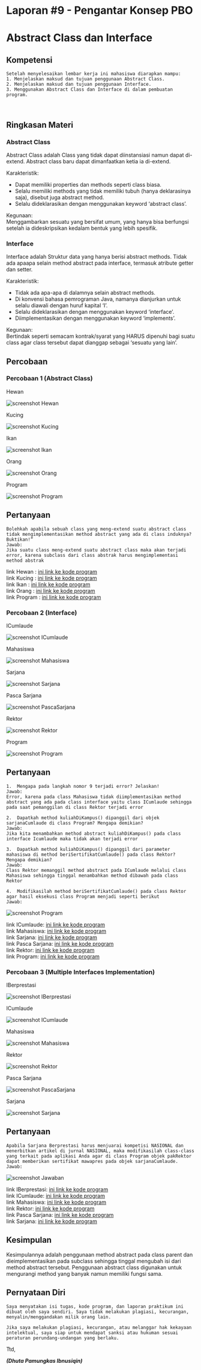 # Laporan #9 - Pengantar Konsep PBO

# Abstract Class dan Interface

## Kompetensi

	Setelah menyelesaikan lembar kerja ini mahasiswa diarapkan mampu: 
	1. Menjelaskan maksud dan tujuan penggunaan Abstract Class.
	2. Menjelaskan maksud dan tujuan penggunaan Interface.
	3. Menggunakan Abstract Class dan Interface di dalam pembuatan program.
  

## Ringkasan Materi

### Abstract Class
Abstract Class adalah Class yang tidak dapat diinstansiasi namun dapat di-extend. Abstract class baru dapat dimanfaatkan ketia ia di-extend.

Karakteristik:
- Dapat memiliki properties dan methods seperti class biasa. 
- Selalu memiliki methods yang tidak memiliki tubuh (hanya deklarasinya saja), disebut juga abstract method. 
- Selalu dideklarasikan dengan menggunakan keyword ‘abstract class’. 

Kegunaan:<br>
Menggambarkan sesuatu yang bersifat umum, yang hanya bisa berfungsi setelah ia dideskripsikan kedalam bentuk yang lebih spesifik. 

### Interface
Interface adalah Struktur data yang hanya berisi abstract methods. Tidak ada apaapa selain method abstract pada interface, termasuk atribute getter dan setter.

Karakteristik:<br>
- Tidak ada apa-apa di dalamnya selain abstract methods. 
- Di konvensi bahasa pemrograman Java, namanya dianjurkan untuk selalu diawali dengan huruf kapital ‘I’. 
- Selalu dideklarasikan dengan menggunakan keyword ‘interface’. 
- Diimplementasikan dengan menggunakan keyword ‘implements’. 

Kegunaan:<br>
Bertindak seperti semacam kontrak/syarat yang HARUS dipenuhi bagi suatu class agar class tersebut dapat dianggap sebagai ‘sesuatu yang lain’.

## Percobaan

### Percobaan 1 (Abstract Class)

Hewan

![screenshot Hewan](img/Hewan.PNG)

Kucing

![screenshot Kucing](img/kucing.PNG)

Ikan

![screenshot Ikan](img/ikan.PNG)

Orang

![screenshot Orang](img/orang.PNG)

Program

![screenshot Program](img/program.PNG)

## Pertanyaan

	Bolehkah apabila sebuah class yang meng-extend suatu abstract class tidak mengimplementasikan method abstract yang ada di class induknya? Buktikan!”
	Jawab:
	Jika suatu class meng-extend suatu abstract class maka akan terjadi error, karena subclass dari class abstrak harus mengimplementasi method abstrak

link Hewan : [ini  link ke kode program](../../src/9_Abstract_Class_Interface/Hewan1941723014Dhuta.java)<br>
link Kucing : [ini  link ke kode program](../../src/9_Abstract_Class_Interface/Kucing1941723014Dhuta.java)<br>
link Ikan : [ini  link ke kode program](../../src/9_Abstract_Class_Interface/Ikan1941723014Dhuta.java)<br>
link Orang : [ini  link ke kode program](../../src/9_Abstract_Class_Interface/Orang1941723014Dhuta.java)<br>
link Program : [ini  link ke kode program](../../src/9_Abstract_Class_Interface/Program1941723014Dhuta.java)

### Percobaan 2 (Interface)

ICumlaude

![screenshot ICumlaude](img/ICumlaude.PNG)

Mahasiswa

![screenshot Mahasiswa](img/mahasiswa.PNG)

Sarjana

![screenshot Sarjana](img/sarjana.PNG)

Pasca Sarjana

![screenshot PascaSarjana](img/pascaSarjana.PNG)

Rektor

![screenshot Rektor](img/rektor.PNG)

Program

![screenshot Program](img/program2.PNG)

## Pertanyaan

	1.  Mengapa pada langkah nomor 9 terjadi error? Jelaskan!
	Jawab:
	Error, karena pada class Mahasiswa tidak diimplementasikan method abstract yang ada pada class interface yaitu class ICumlaude sehingga pada saat pemanggilan di class Rektor terjadi error

	2. 	Dapatkah method kuliahDiKampus() dipanggil dari objek sarjanaCumlaude di class Program? Mengapa demikian?
	Jawab:
	Jika kita menambahkan method abstract kuliahDiKampus() pada class interface Icumlaude maka tidak akan terjadi error

	3.	Dapatkah method kuliahDiKampus() dipanggil dari parameter mahasiswa di method beriSertifikatCumlaude() pada class Rektor? Mengapa demikian?
	Jawab:
	Class Rektor memanggil method abstract pada ICumlaude melalui class Mahasiswa sehingga tinggal menambahkan method dibawah pada class Rektor

	4.	Modifikasilah method beriSertifikatCumlaude() pada class Rektor agar hasil eksekusi class Program menjadi seperti berikut
	Jawab:

![screenshot Program](img/rektorHasil.PNG)	
	
link ICumlaude: [ini  link ke kode program](../../src/9_Abstract_Class_Interface/ICumlaudejobsheet91941723014Dhuta.java)<br>
link Mahasiswa: [ini  link ke kode program](../../src/9_Abstract_Class_Interface/Mahasiswajobsheet91941723014Dhuta.java)<br>
link Sarjana: [ini  link ke kode program](../../src/9_Abstract_Class_Interface/Sarjanajobsheet91941723014Dhuta.java)<br>
link Pasca Sarjana: [ini  link ke kode program](../../src/9_Abstract_Class_Interface/PascaSarjanajobsheet91941723014Dhuta.java)<br>
link Rektor: [ini  link ke kode program](../../src/9_Abstract_Class_Interface/Rektorjobsheet91941723014Dhuta.java)<br>
link Program: [ini  link ke kode program](../../src/9_Abstract_Class_Interface/Programjobsheet91941723014Dhuta.java)

### Percobaan 3 (Multiple Interfaces Implementation)

IBerprestasi

![screenshot IBerprestasi](img/IBerprestasi.PNG)

ICumlaude

![screenshot ICumlaude](img/ICumlaude3.PNG)

Mahasiswa

![screenshot Mahasiswa](img/mahasiswa3.PNG)

Rektor

![screenshot Rektor](img/rektor3.PNG)

Pasca Sarjana

![screenshot PascaSarjana](img/pascaSarjana3.PNG)

Sarjana

![screenshot Sarjana](img/sarjana3.PNG)

## Pertanyaan

	Apabila Sarjana Berprestasi harus menjuarai kompetisi NASIONAL dan menerbitkan artikel di jurnal NASIONAL, maka modifikasilah class-class yang terkait pada aplikasi Anda agar di class Program objek pakRektor dapat memberikan sertifikat mawapres pada objek sarjanaCumlaude.
	Jawab:

![screenshot Jawaban](img/jwbnSoalNo4.PNG)	

link IBerprestasi: [ini  link ke kode program](../../src/9_Abstract_Class_Interface/src3/IBerprestasi1941723014Dhuta.java)<br>
link ICumlaude: [ini  link ke kode program](../../src/9_Abstract_Class_Interface/src3/ICumlaudejobsheet91941723014Dhuta.java)<br>
link Mahasiswa: [ini  link ke kode program](../../src/9_Abstract_Class_Interface/src3/Mahasiswa1941723014Dhuta.java)<br>
link Rektor: [ini  link ke kode program](../../src/9_Abstract_Class_Interface/src3/Rektorjobsheet91941723014Dhuta.java)<br>
link Pasca Sarjana: [ini  link ke kode program](../../src/9_Abstract_Class_Interface/src3/PascaSarjanajobsheet91941723014Dhuta.java)<br>
link Sarjana: [ini  link ke kode program](../../src/9_Abstract_Class_Interface/src3/Sarjanajobsheet91941723014Dhuta.java)

## Kesimpulan

Kesimpulannya adalah penggunaan method abstract pada class parent dan dieimplementasikan pada subclass sehingga tinggal mengubah isi dari method abstract tersebut. Penggunaan abstract class digunakan untuk mengurangi method yang banyak namun memiliki fungsi sama.

## Pernyataan Diri

	Saya menyatakan isi tugas, kode program, dan laporan praktikum ini dibuat oleh saya sendiri. Saya tidak melakukan plagiasi, kecurangan, menyalin/menggandakan milik orang lain.

	Jika saya melakukan plagiasi, kecurangan, atau melanggar hak kekayaan intelektual, saya siap untuk mendapat sanksi atau hukuman sesuai peraturan perundang-undangan yang berlaku.

Ttd,

***(Dhuta Pamungkas Ibnusiqin)***